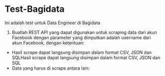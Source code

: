 # Test-Bagidata
Ini adalah test untuk Data Engineer di Bagidata

1. Buatlah REST API yang dapat digunakan untuk scraping data dari akun Facebook dengan parameter yang diinputkan adalah username dari akun Facebook, dengan ketentuan:
<ul>
  <li>Hasil scrape dapat langsung disimpan dalam format CSV, JSON dan SQLHasil scrape dapat langsung disimpan dalam format CSV, JSON dan SQL</li>
  <li>Data yang harus di scrape antara lain:</li>
  

